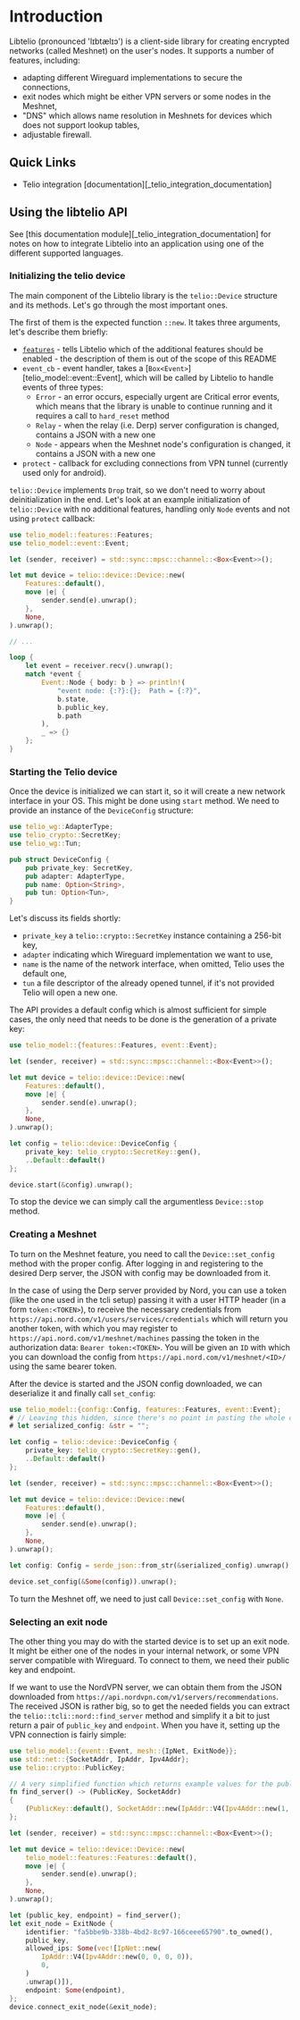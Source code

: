 # Introduction

Libtelio (pronounced 'lɪbtælɪɔ') is a client-side library for creating encrypted networks (called Meshnet) on the user's nodes.
It supports a number of features, including:

- adapting different Wireguard implementations to secure the connections,
- exit nodes which might be either VPN servers or some nodes in the Meshnet,
- "DNS" which allows name resolution in Meshnets for devices which does not support lookup tables,
- adjustable firewall.

## Quick Links

- Telio integration [documentation][_telio_integration_documentation]

## Using the libtelio API

See [this documentation module][_telio_integration_documentation] for notes on how to integrate Libtelio into an application using one of the different supported languages.

### Initializing the telio device

The main component of the Libtelio library is the `telio::Device` structure and its methods.
Let's go through the most important ones.

The first of them is the expected function `::new`.
It takes three arguments, let's describe them briefly:
 - [`features`](telio_model::features::Features) - tells Libtelio which of the additional features should be enabled - the
 description of them is out of the scope of this README
 - `event_cb` - event handler, takes a [`Box<Event>`][telio_model::event::Event], which will be called by Libtelio to handle
 events of three types:
   - `Error` - an error occurs, especially urgent are Critical error events, which means
   that the library is unable to continue running and it requires a call to `hard_reset` method
   - `Relay` - when the relay (i.e. Derp) server configuration is changed, contains
   a JSON with a new one
   - `Node` - appears when the Meshnet node's configuration is changed, it contains
   a JSON with a new one
 - `protect` - callback for excluding connections from VPN tunnel (currently used only for android).

`telio::Device` implements `Drop` trait, so we don't need to worry
about deinitialization in the end.
Let's look at an example initialization of `telio::Device` with no additional
features, handling only `Node` events and not using `protect` callback:

```rust no_run
use telio_model::features::Features;
use telio_model::event::Event;

let (sender, receiver) = std::sync::mpsc::channel::<Box<Event>>();

let mut device = telio::device::Device::new(
    Features::default(),
    move |e| {
        sender.send(e).unwrap();
    },
    None,
).unwrap();

// ...

loop {
    let event = receiver.recv().unwrap();
    match *event {
        Event::Node { body: b } => println!(
            "event node: {:?}:{};  Path = {:?}",
            b.state,
            b.public_key,
            b.path
        ),
        _ => {}
    };
}
```

### Starting the Telio device

Once the device is initialized we can start it, so it will create a new network
interface in your OS. This might be done using `start` method.
We need to provide an instance of the `DeviceConfig` structure:

```rust no_run
use telio_wg::AdapterType;
use telio_crypto::SecretKey;
use telio_wg::Tun;

pub struct DeviceConfig {
    pub private_key: SecretKey,
    pub adapter: AdapterType,
    pub name: Option<String>,
    pub tun: Option<Tun>,
}
```

Let's discuss its fields shortly:
 - `private_key` a `telio::crypto::SecretKey` instance containing a 256-bit key,
 - `adapter` indicating which Wireguard implementation we want to use,
 - `name` is the name of the network interface, when omitted, Telio uses the default one,
 - `tun` a file descriptor of the already opened tunnel, if it's not provided Telio will open a new one.

The API provides a default config which is almost sufficient for simple cases,
the only need that needs to be done is the generation of a private key:

```rust no_run
use telio_model::{features::Features, event::Event};

let (sender, receiver) = std::sync::mpsc::channel::<Box<Event>>();

let mut device = telio::device::Device::new(
    Features::default(),
    move |e| {
        sender.send(e).unwrap();
    },
    None,
).unwrap();

let config = telio::device::DeviceConfig {
    private_key: telio_crypto::SecretKey::gen(),
    ..Default::default()
};

device.start(&config).unwrap();
```

To stop the device we can simply call the argumentless `Device::stop` method.

### Creating a Meshnet

To turn on the Meshnet feature, you need to call the `Device::set_config` method
with the proper config. After logging in and registering to the desired
Derp server, the JSON with config may be downloaded from it.

In the case of using the Derp server provided by Nord, you can use a token (like the one
used in the tcli setup) passing it with a user HTTP header (in a form `token:<TOKEN>`),
to receive the necessary credentials from
`https://api.nord.com/v1/users/services/credentials`
which will return you another token, with which you may register to
`https://api.nord.com/v1/meshnet/machines`
passing the token in the authorization data: `Bearer token:<TOKEN>`.
You will be given an `ID` with which you can download the config from
`https://api.nord.com/v1/meshnet/<ID>/`
using the same bearer token.

After the device is started and the JSON config downloaded, we can
deserialize it and finally call `set_config`:

```rust no_run
use telio_model::{config::Config, features::Features, event::Event};
# // Leaving this hidden, since there's no point in pasting the whole config here.
# let serialized_config: &str = "";

let config = telio::device::DeviceConfig {
    private_key: telio_crypto::SecretKey::gen(),
    ..Default::default()
};

let (sender, receiver) = std::sync::mpsc::channel::<Box<Event>>();

let mut device = telio::device::Device::new(
    Features::default(),
    move |e| {
        sender.send(e).unwrap();
    },
    None,
).unwrap();

let config: Config = serde_json::from_str(&serialized_config).unwrap();

device.set_config(&Some(config)).unwrap();
```

To turn the Meshnet off, we need to just call `Device::set_config` with `None`.

### Selecting an exit node

The other thing you may do with the started device is to set up an exit node.
It might be either one of the nodes in your internal network, or
some VPN server compatible with Wireguard. To connect to them, we need
their public key and endpoint.

If we want to use the NordVPN server, we can obtain them from the JSON
downloaded from
`https://api.nordvpn.com/v1/servers/recommendations`.
The received JSON is rather big, so to get the needed fields
you can extract the `telio::tcli::nord::find_server` method and simplify
it a bit to just return a pair of `public_key` and `endpoint`.
When you have it, setting up the VPN connection is fairly simple:

```rust no_run
use telio_model::{event::Event, mesh::{IpNet, ExitNode}};
use std::net::{SocketAddr, IpAddr, Ipv4Addr};
use telio::crypto::PublicKey;

// A very simplified function which returns example values for the public key, IP and port of the VPN server.
fn find_server() -> (PublicKey, SocketAddr)
{
    (PublicKey::default(), SocketAddr::new(IpAddr::V4(Ipv4Addr::new(1, 2, 3, 4)), 51820))
};

let (sender, receiver) = std::sync::mpsc::channel::<Box<Event>>();

let mut device = telio::device::Device::new(
    telio_model::features::Features::default(),
    move |e| {
        sender.send(e).unwrap();
    },
    None,
).unwrap();

let (public_key, endpoint) = find_server();
let exit_node = ExitNode {
    identifier: "fa5bbe9b-338b-4bd2-8c97-166ceee65790".to_owned(),
    public_key,
    allowed_ips: Some(vec![IpNet::new(
        IpAddr::V4(Ipv4Addr::new(0, 0, 0, 0)),
        0,
    )
    .unwrap()]),
    endpoint: Some(endpoint),
};
device.connect_exit_node(&exit_node);
```

